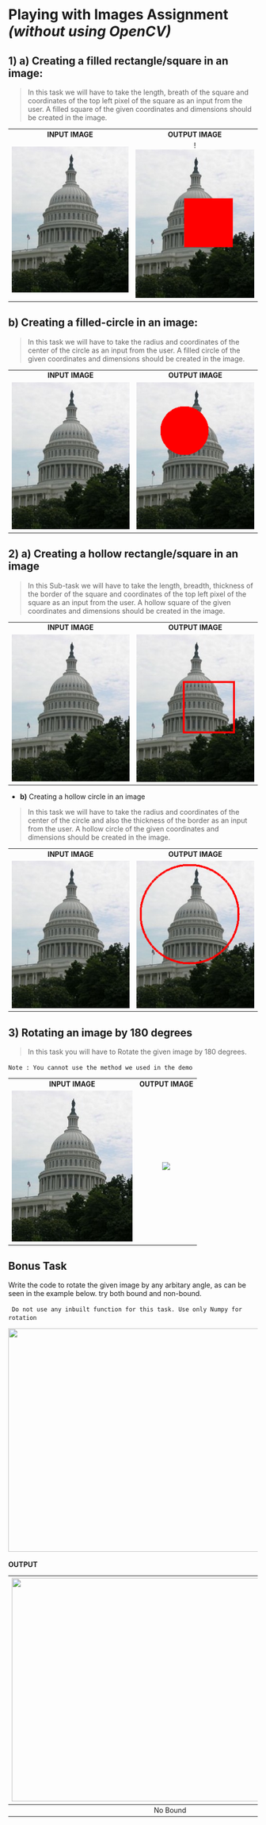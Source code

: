 # **Playing with Images Assignment** *(without using OpenCV)*

## **1)** a) Creating a filled rectangle/square in an image:
> In this task we will have to take the length, breath of the square and coordinates of the top left pixel of the square as an input from the user. A filled square of the given coordinates and dimensions should be created in the image.

|  |  |
|:----:|:----:|
|**INPUT IMAGE** | **OUTPUT IMAGE**|
|![](../../assets/images/blur.jpeg)|!![](../../assets/images/blur_square.png)|

## b) Creating a filled-circle in an image:
> In this task we will have to take the radius and coordinates of the center of the circle as an input from the user. A filled circle of the given coordinates and dimensions should be created in the image.

|  |  |
|:----:|:----:|
|**INPUT IMAGE** | **OUTPUT IMAGE**|
|![](../../assets/images/blur.jpeg)|![](../../assets/images/blur_circle.png)|

## **2)** a) Creating a hollow rectangle/square in an image 
> In this Sub-task we will have to take the length, breadth, thickness of the border of the square and coordinates of the top left pixel of the square as an input from the user. A hollow square of the given coordinates and dimensions should be created in the image.

|  |  |
|:----:|:----:|
|**INPUT IMAGE** | **OUTPUT IMAGE**|
|![](../../assets/images/blur.jpeg)|![](../../assets/images/blur_hollow_sqaure.png)|

* **b)** Creating a hollow circle in an image
> In this task we will have to take the radius and coordinates of the center of the circle and also the thickness of the border as an input from the user. A hollow circle of the given coordinates and dimensions should be created in the image.

|  |  |
|:----:|:----:|
|**INPUT IMAGE** | **OUTPUT IMAGE**|
|![](../../assets/images/blur.jpeg)|![](../../assets/images/blur_hollow_circle.png)|

## 3) Rotating an image by 180 degrees
> In this task you will have to Rotate the given image by 180 degrees.

```Note : You cannot use the method we used in the demo```

|  |  |
|:----:|:----:|
|**INPUT IMAGE** | **OUTPUT IMAGE**|
|![](../../assets/images/blur.jpeg)|![](../../assets/images/blur_180.png)|

## Bonus Task

Write the code to rotate the given image by any arbitary angle, as can be seen in the example below. try both bound and non-bound. 

``` Do not use any inbuilt function for this task. Use only Numpy for rotation```

<img width="640" height="450" src="../../assets/images/rotate.png">  

**OUTPUT**

|<img width="640" height="450" src="../../assets/images/rotate-no-bound.png">|<img width="640" height="450" src="../../assets/images/rotate-bound.png">|
|:---:|:---:|
|No Bound|Bound|